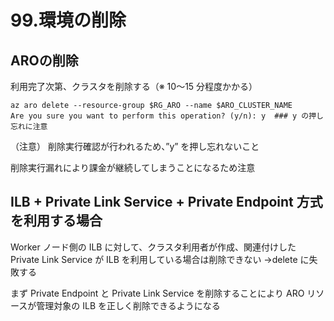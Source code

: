 # 99.環境の削除
## AROの削除

利用完了次第、クラスタを削除する（※ 10～15 分程度かかる）
```
az aro delete --resource-group $RG_ARO --name $ARO_CLUSTER_NAME
Are you sure you want to perform this operation? (y/n): y  ### y の押し忘れに注意
```
（注意） 削除実行確認が行われるため、”y” を押し忘れないこと

削除実行漏れにより課金が継続してしまうことになるため注意

## ILB + Private Link Service + Private Endpoint 方式を利用する場合
Worker ノード側の ILB に対して、クラスタ利用者が作成、関連付けした Private Link Service が ILB を利用している場合は削除できない
→delete に失敗する

まず Private Endpoint と Private Link Service を削除することにより ARO リソースが管理対象の ILB を正しく削除できるようになる
